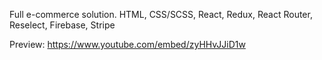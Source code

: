 Full e-commerce solution. HTML, CSS/SCSS, React, Redux, React Router, Reselect, Firebase, Stripe


Preview:
https://www.youtube.com/embed/zyHHvJJiD1w
